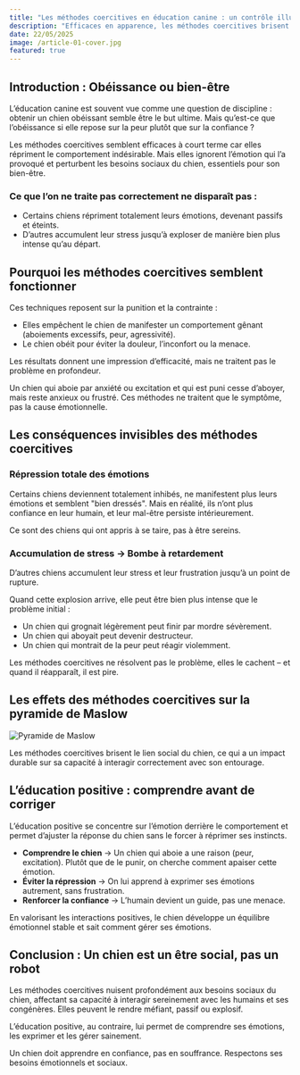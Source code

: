 ```yaml
---
title: "Les méthodes coercitives en éducation canine : un contrôle illusoire."
description: "Efficaces en apparence, les méthodes coercitives brisent la confiance du chien et masquent les vrais problèmes. Voici pourquoi vous ne devriez jamais les utiliser."
date: 22/05/2025
image: /article-01-cover.jpg
featured: true
---
```


## Introduction : Obéissance ou bien-être

L’éducation canine est souvent vue comme une question de discipline : obtenir un chien obéissant semble être le but ultime. Mais qu’est-ce que l’obéissance si elle repose sur la peur plutôt que sur la confiance ?

Les méthodes coercitives semblent efficaces à court terme car elles répriment le comportement indésirable. Mais elles ignorent l’émotion qui l’a provoqué et perturbent les besoins sociaux du chien, essentiels pour son bien-être.

### Ce que l’on ne traite pas correctement ne disparaît pas :

- Certains chiens répriment totalement leurs émotions, devenant passifs et éteints.
- D’autres accumulent leur stress jusqu’à exploser de manière bien plus intense qu’au départ.

## Pourquoi les méthodes coercitives semblent fonctionner

Ces techniques reposent sur la punition et la contrainte :

- Elles empêchent le chien de manifester un comportement gênant (aboiements excessifs, peur, agressivité).
- Le chien obéit pour éviter la douleur, l’inconfort ou la menace.

Les résultats donnent une impression d’efficacité, mais ne traitent pas le problème en profondeur.

Un chien qui aboie par anxiété ou excitation et qui est puni cesse d’aboyer, mais reste anxieux ou frustré. Ces méthodes ne traitent que le symptôme, pas la cause émotionnelle.

## Les conséquences invisibles des méthodes coercitives

### Répression totale des émotions

Certains chiens deviennent totalement inhibés, ne manifestent plus leurs émotions et semblent "bien dressés". Mais en réalité, ils n’ont plus confiance en leur humain, et leur mal-être persiste intérieurement.

Ce sont des chiens qui ont appris à se taire, pas à être sereins.

### Accumulation de stress → Bombe à retardement

D’autres chiens accumulent leur stress et leur frustration jusqu’à un point de rupture.

Quand cette explosion arrive, elle peut être bien plus intense que le problème initial :

- Un chien qui grognait légèrement peut finir par mordre sévèrement.
- Un chien qui aboyait peut devenir destructeur.
- Un chien qui montrait de la peur peut réagir violemment.

Les méthodes coercitives ne résolvent pas le problème, elles le cachent – et quand il réapparaît, il est pire.

## Les effets des méthodes coercitives sur la pyramide de Maslow

![Pyramide de Maslow](/article-01-img01.jpg)

Les méthodes coercitives brisent le lien social du chien, ce qui a un impact durable sur sa capacité à interagir correctement avec son entourage.

## L’éducation positive : comprendre avant de corriger

L’éducation positive se concentre sur l’émotion derrière le comportement et permet d’ajuster la réponse du chien sans le forcer à réprimer ses instincts.

- **Comprendre le chien** → Un chien qui aboie a une raison (peur, excitation). Plutôt que de le punir, on cherche comment apaiser cette émotion.
- **Éviter la répression** → On lui apprend à exprimer ses émotions autrement, sans frustration.
- **Renforcer la confiance** → L’humain devient un guide, pas une menace.

En valorisant les interactions positives, le chien développe un équilibre émotionnel stable et sait comment gérer ses émotions.

## Conclusion : Un chien est un être social, pas un robot

Les méthodes coercitives nuisent profondément aux besoins sociaux du chien, affectant sa capacité à interagir sereinement avec les humains et ses congénères. Elles peuvent le rendre méfiant, passif ou explosif.

L’éducation positive, au contraire, lui permet de comprendre ses émotions, les exprimer et les gérer sainement.

Un chien doit apprendre en confiance, pas en souffrance. Respectons ses besoins émotionnels et sociaux.
